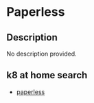 # Paperless

## Description

No description provided.

## k8 at home search

- [paperless](https://nanne.dev/k8s-at-home-search/#/paperless)
